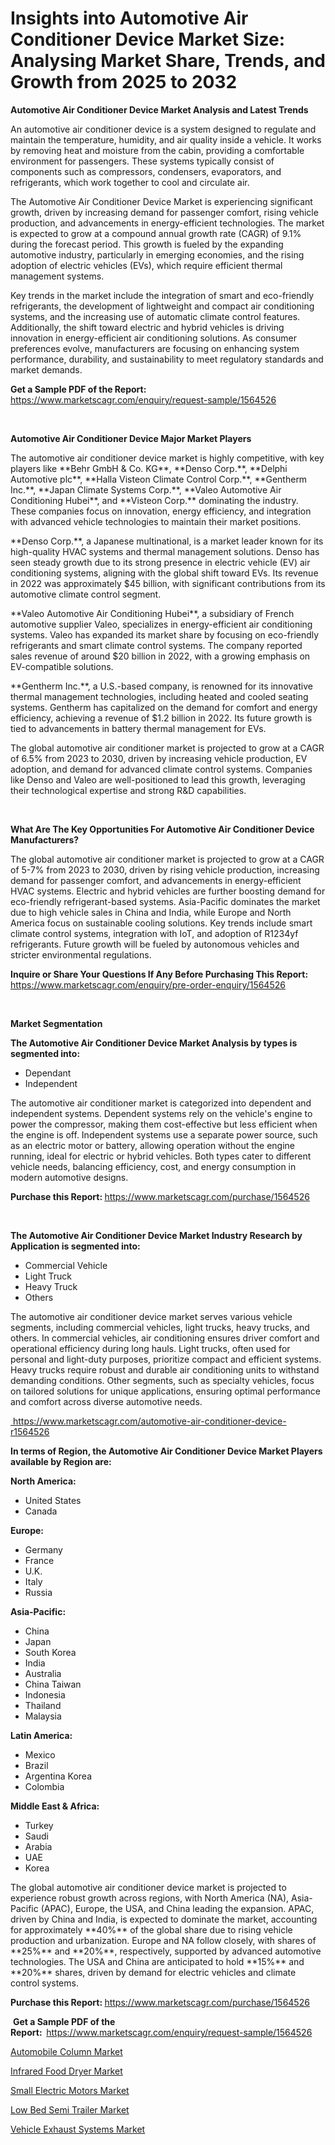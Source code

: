 <p><h1>Insights into Automotive Air Conditioner Device Market Size: Analysing Market Share, Trends, and Growth from 2025 to 2032</h1></p><p><strong>Automotive Air Conditioner Device Market Analysis and Latest Trends</strong></p>
<p><p>An automotive air conditioner device is a system designed to regulate and maintain the temperature, humidity, and air quality inside a vehicle. It works by removing heat and moisture from the cabin, providing a comfortable environment for passengers. These systems typically consist of components such as compressors, condensers, evaporators, and refrigerants, which work together to cool and circulate air.</p><p>The Automotive Air Conditioner Device Market is experiencing significant growth, driven by increasing demand for passenger comfort, rising vehicle production, and advancements in energy-efficient technologies. The market is expected to grow at a compound annual growth rate (CAGR) of 9.1% during the forecast period. This growth is fueled by the expanding automotive industry, particularly in emerging economies, and the rising adoption of electric vehicles (EVs), which require efficient thermal management systems.</p><p>Key trends in the market include the integration of smart and eco-friendly refrigerants, the development of lightweight and compact air conditioning systems, and the increasing use of automatic climate control features. Additionally, the shift toward electric and hybrid vehicles is driving innovation in energy-efficient air conditioning solutions. As consumer preferences evolve, manufacturers are focusing on enhancing system performance, durability, and sustainability to meet regulatory standards and market demands.</p></p>
<p><strong>Get a Sample PDF of the Report:&nbsp;</strong> <a href="https://www.marketscagr.com/enquiry/request-sample/1564526?utm_campaign=2038&utm_medium=2&utm_source=Github&utm_content=ia&utm_term=23012025&utm_id=automotive-air-conditioner-device">https://www.marketscagr.com/enquiry/request-sample/1564526</a></p>
<p>&nbsp;</p>
<p><strong>Automotive Air Conditioner Device Major Market Players</strong></p>
<p><p>The automotive air conditioner device market is highly competitive, with key players like **Behr GmbH & Co. KG**, **Denso Corp.**, **Delphi Automotive plc**, **Halla Visteon Climate Control Corp.**, **Gentherm Inc.**, **Japan Climate Systems Corp.**, **Valeo Automotive Air Conditioning Hubei**, and **Visteon Corp.** dominating the industry. These companies focus on innovation, energy efficiency, and integration with advanced vehicle technologies to maintain their market positions.</p><p>**Denso Corp.**, a Japanese multinational, is a market leader known for its high-quality HVAC systems and thermal management solutions. Denso has seen steady growth due to its strong presence in electric vehicle (EV) air conditioning systems, aligning with the global shift toward EVs. Its revenue in 2022 was approximately $45 billion, with significant contributions from its automotive climate control segment.</p><p>**Valeo Automotive Air Conditioning Hubei**, a subsidiary of French automotive supplier Valeo, specializes in energy-efficient air conditioning systems. Valeo has expanded its market share by focusing on eco-friendly refrigerants and smart climate control systems. The company reported sales revenue of around $20 billion in 2022, with a growing emphasis on EV-compatible solutions.</p><p>**Gentherm Inc.**, a U.S.-based company, is renowned for its innovative thermal management technologies, including heated and cooled seating systems. Gentherm has capitalized on the demand for comfort and energy efficiency, achieving a revenue of $1.2 billion in 2022. Its future growth is tied to advancements in battery thermal management for EVs.</p><p>The global automotive air conditioner market is projected to grow at a CAGR of 6.5% from 2023 to 2030, driven by increasing vehicle production, EV adoption, and demand for advanced climate control systems. Companies like Denso and Valeo are well-positioned to lead this growth, leveraging their technological expertise and strong R&D capabilities.</p></p>
<p>&nbsp;</p>
<p><strong>What Are The Key Opportunities For Automotive Air Conditioner Device Manufacturers?</strong></p>
<p><p>The global automotive air conditioner market is projected to grow at a CAGR of 5-7% from 2023 to 2030, driven by rising vehicle production, increasing demand for passenger comfort, and advancements in energy-efficient HVAC systems. Electric and hybrid vehicles are further boosting demand for eco-friendly refrigerant-based systems. Asia-Pacific dominates the market due to high vehicle sales in China and India, while Europe and North America focus on sustainable cooling solutions. Key trends include smart climate control systems, integration with IoT, and adoption of R1234yf refrigerants. Future growth will be fueled by autonomous vehicles and stricter environmental regulations.</p></p>
<p><strong>Inquire or Share Your Questions If Any Before Purchasing This Report:</strong> <a href="https://www.marketscagr.com/enquiry/pre-order-enquiry/1564526?utm_campaign=2038&utm_medium=2&utm_source=Github&utm_content=ia&utm_term=23012025&utm_id=automotive-air-conditioner-device">https://www.marketscagr.com/enquiry/pre-order-enquiry/1564526</a></p>
<p>&nbsp;</p>
<p><strong>Market Segmentation</strong></p>
<p><strong>The Automotive Air Conditioner Device Market Analysis by types is segmented into:</strong></p>
<p><ul><li>Dependant</li><li>Independent</li></ul></p>
<p><p>The automotive air conditioner market is categorized into dependent and independent systems. Dependent systems rely on the vehicle's engine to power the compressor, making them cost-effective but less efficient when the engine is off. Independent systems use a separate power source, such as an electric motor or battery, allowing operation without the engine running, ideal for electric or hybrid vehicles. Both types cater to different vehicle needs, balancing efficiency, cost, and energy consumption in modern automotive designs.</p></p>
<p><strong>Purchase this Report:&nbsp;</strong><a href="https://www.marketscagr.com/purchase/1564526?utm_campaign=2038&utm_medium=2&utm_source=Github&utm_content=ia&utm_term=23012025&utm_id=automotive-air-conditioner-device">https://www.marketscagr.com/purchase/1564526</a></p>
<p>&nbsp;</p>
<p><strong>The Automotive Air Conditioner Device Market Industry Research by Application is segmented into:</strong></p>
<p><ul><li>Commercial Vehicle</li><li>Light Truck</li><li>Heavy Truck</li><li>Others</li></ul></p>
<p><p>The automotive air conditioner device market serves various vehicle segments, including commercial vehicles, light trucks, heavy trucks, and others. In commercial vehicles, air conditioning ensures driver comfort and operational efficiency during long hauls. Light trucks, often used for personal and light-duty purposes, prioritize compact and efficient systems. Heavy trucks require robust and durable air conditioning units to withstand demanding conditions. Other segments, such as specialty vehicles, focus on tailored solutions for unique applications, ensuring optimal performance and comfort across diverse automotive needs.</p></p>
<p><a href="https://www.marketscagr.com/automotive-air-conditioner-device-r1564526?utm_campaign=2038&utm_medium=2&utm_source=Github&utm_content=ia&utm_term=23012025&utm_id=automotive-air-conditioner-device">&nbsp;https://www.marketscagr.com/automotive-air-conditioner-device-r1564526</a></p>
<p><strong>In terms of Region, the Automotive Air Conditioner Device Market Players available by Region are:</strong></p>
<p>
    <p> <strong> North America: </strong>
        <ul>
            <li>United States</li>
            <li>Canada</li>
        </ul>
        </p> 
    <p> <strong> Europe: </strong>
        <ul>
            <li>Germany</li>
            <li>France</li>
            <li>U.K.</li>
            <li>Italy</li>
            <li>Russia</li>
        </ul>
        </p> 
    <p> <strong> Asia-Pacific: </strong>
        <ul>
            <li>China</li>
            <li>Japan</li>
            <li>South Korea</li>
            <li>India</li>
            <li>Australia</li>
            <li>China Taiwan</li>
            <li>Indonesia</li>
            <li>Thailand</li>
            <li>Malaysia</li>
        </ul>
        </p> 
    <p> <strong> Latin America: </strong>
        <ul>
            <li>Mexico</li>
            <li>Brazil</li>
            <li>Argentina Korea</li>
            <li>Colombia</li>
        </ul>
        </p> 
    <p> <strong> Middle East & Africa: </strong>
        <ul>
            <li>Turkey</li>
            <li>Saudi</li>
            <li>Arabia</li>
            <li>UAE</li>
            <li>Korea</li>
        </ul>
    </p>
    </p>
<p><p>The global automotive air conditioner device market is projected to experience robust growth across regions, with North America (NA), Asia-Pacific (APAC), Europe, the USA, and China leading the expansion. APAC, driven by China and India, is expected to dominate the market, accounting for approximately **40%** of the global share due to rising vehicle production and urbanization. Europe and NA follow closely, with shares of **25%** and **20%**, respectively, supported by advanced automotive technologies. The USA and China are anticipated to hold **15%** and **20%** shares, driven by demand for electric vehicles and climate control systems.</p></p>
<p><strong>Purchase this Report: </strong><a href="https://www.marketscagr.com/purchase/1564526?utm_campaign=2038&utm_medium=2&utm_source=Github&utm_content=ia&utm_term=23012025&utm_id=automotive-air-conditioner-device">https://www.marketscagr.com/purchase/1564526</a></p>
<p>&nbsp;<strong>Get a Sample PDF of the Report:&nbsp;&nbsp;</strong><a href="https://www.marketscagr.com/enquiry/request-sample/1564526?utm_campaign=2038&utm_medium=2&utm_source=Github&utm_content=ia&utm_term=23012025&utm_id=automotive-air-conditioner-device">https://www.marketscagr.com/enquiry/request-sample/1564526</a></p>
<p><strong></strong></p>
<p><p><a href="https://www.linkedin.com/pulse/comprehensive-analysis-automobile-column-market-20252032-nxirc?utm_campaign=2038&utm_medium=2&utm_source=Github&utm_content=ia&utm_term=23012025&utm_id=automotive-air-conditioner-device">Automobile Column Market</a></p><p><a href="https://www.linkedin.com/pulse/infrared-food-dryer-market-trends-analysis-2025-2032-f7oie?utm_campaign=2038&utm_medium=2&utm_source=Github&utm_content=ia&utm_term=23012025&utm_id=automotive-air-conditioner-device">Infrared Food Dryer Market</a></p><p><a href="https://www.linkedin.com/pulse/small-electric-motors-market-analysis-industry-trends-qljce?utm_campaign=2038&utm_medium=2&utm_source=Github&utm_content=ia&utm_term=23012025&utm_id=automotive-air-conditioner-device">Small Electric Motors Market</a></p><p><a href="https://www.linkedin.com/pulse/insightful-low-bed-semi-trailer-market-report-analyzing-ua43e?utm_campaign=2038&utm_medium=2&utm_source=Github&utm_content=ia&utm_term=23012025&utm_id=automotive-air-conditioner-device">Low Bed Semi Trailer Market</a></p><p><a href="https://www.linkedin.com/pulse/global-vehicle-exhaust-systems-market-analysis-forecast-kqite?utm_campaign=2038&utm_medium=2&utm_source=Github&utm_content=ia&utm_term=23012025&utm_id=automotive-air-conditioner-device">Vehicle Exhaust Systems Market</a></p></p>